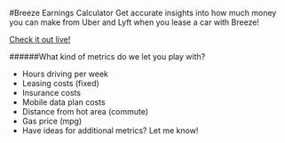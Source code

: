 #Breeze Earnings Calculator
Get accurate insights into how much money you can make from Uber and Lyft when you lease a car with Breeze!

[Check it out live!](http://breezeearnings.herokuapp.com) 

######What kind of metrics do we let you play with?
 - Hours driving per week
 - Leasing costs (fixed)
 - Insurance costs
 - Mobile data plan costs
 - Distance from hot area (commute)
 - Gas price (mpg)
 - Have ideas for additional metrics?  Let me know!
